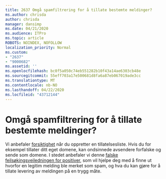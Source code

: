 ```yaml
---
title: 2637 Omgå spamfiltrering for å tillate bestemte meldinger?
ms.author: chrisda
author: chrisda
manager: dansimp
ms.date: 04/21/2020
ms.audience: ITPro
ms.topic: article
ROBOTS: NOINDEX, NOFOLLOW
localization_priority: Normal
ms.custom:
- "2637"
- "9000682"
ms.assetid: ''
ms.openlocfilehash: bc0f5a050c74eb551282b10f43a14ae6303cb48e
ms.sourcegitcommit: 55eff703a17e500681d8fa6a87eb067019ade3cc
ms.translationtype: MT
ms.contentlocale: nb-NO
ms.lasthandoff: 04/22/2020
ms.locfileid: "43712144"
---
```

# <a name="bypass-spam-filtering-to-allow-specific-messages"></a>Omgå spamfiltrering for å tillate bestemte meldinger?

Vi anbefaler [forsiktighet](https://docs.microsoft.com/exchange/troubleshoot/antispam/cautions-against-bypassing-spam-filters) når du oppretter en tillatelsesliste. Hvis du for eksempel tillater ditt eget domene, kan ondsinnede avsendere forfalske og sende som domene.  I stedet anbefaler vi denne [falske feilsøkingsveiledningen for positiver](https://docs.microsoft.com/office365/securitycompliance/prevent-email-from-being-marked-as-spam), som vil hjelpe deg med å finne ut hvorfor en legitim melding ble merket som spam, og hva du kan gjøre for å tillate levering av meldingen på en trygg måte.
